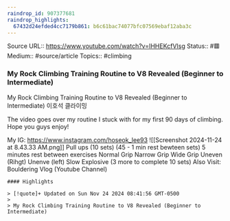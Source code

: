 ```yaml
---
raindrop_id: 907377681
raindrop_highlights:
  67432d24efded4cc7179b861: b6c61bac74077bfc07569ebaf12aba3c
---
```


Source URL:: https://www.youtube.com/watch?v=IHHEKcfVIsg
Status:: #🟥
Medium:: #source/article
Topics:: #climbing

### My Rock Climbing Training Routine to V8 Revealed (Beginner to Intermediate)

My Rock Climbing Training Routine to V8 Revealed (Beginner to Intermediate) 이호석 클라이밍

The video goes over my routine I stuck with for my first 90 days of climbing.
Hope you guys enjoy!

My IG: https://www.instagram.com/hoseok_lee93
![[Screenshot 2024-11-24 at 8.43.33 AM.png]]
Pull ups  (10 sets) (45 - 1 min rest bewteen sets)
5 minutes rest between exercises
Normal Grip
Narrow Grip
Wide Grip
Uneven (Rihgt)
Unenve (left)
Slow 
Explosive 
(3 more to complete 10 sets)
Also Visit: Bouldering Vlog (Youtube Channel)

```
#### Highlights

> [!quote]+ Updated on Sun Nov 24 2024 08:41:56 GMT-0500
>
> My Rock Climbing Training Routine to V8 Revealed (Beginner to Intermediate)

